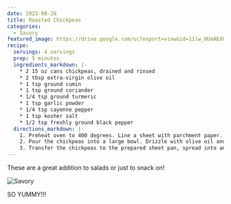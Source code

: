 ```yaml
---
date: 2022-08-28
title: Roasted Chickpeas
categories:
  - Savory
featured_image: https://drive.google.com/uc?export=view&id=11lw_NUmAEd8tw2wD3knh_o2iXrA-gAmT
recipe:
  servings: 4 servings
  prep: 5 minutes
  ingredients_markdown: |-
    * 2 15 oz cans chickpeas, drained and rinsed
    * 2 tbsp extra-virgin olive oil
    * 1 tsp ground cumin
    * 1 tsp ground coriander
    * 1/4 tsp ground turmeric
    * 1 tsp garlic powder
    * 1/4 tsp cayenne pepper
    * 1 tsp kosher salt
    * 1/2 tsp freshly ground black pepper
  directions_markdown: |-
    1. Preheat oven to 400 degrees. Line a sheet with parchment paper.
    2. Pour the chickpeas into a large bowl. Drizzle with olive oil and season with the cumin, coriander, turmeric, garlic powder, cayenne, salt, and black pepper. Toss to coat the chickpeas evenly in the spice mixture.
    3. Transfer the chickpeas to the prepared sheet pan, spread into an even layer, and bake until lightly browned and crisp, 25 to 30 minutes.
---
```


These are a great addition to salads or just to snack on!

![Savory](https://drive.google.com/uc?export=view&id=1bcyIiaphxsB1ktle29uuIpwRDbTnCIum)

SO YUMMY!!!
